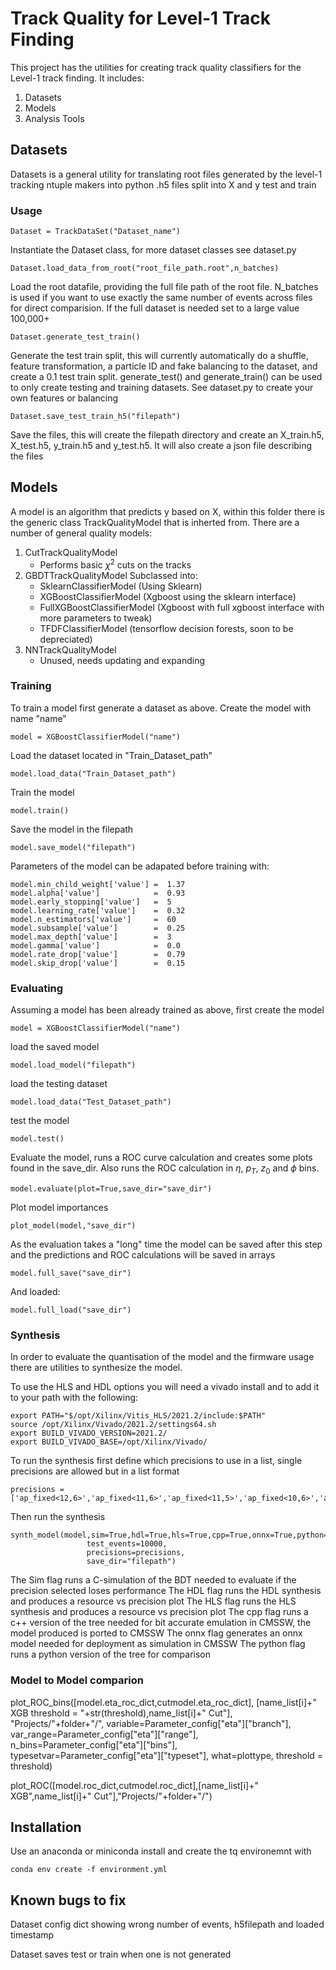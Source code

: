 
# Track Quality for Level-1 Track Finding

This project has the utilities for creating track quality classifiers for the Level-1 track finding. It includes:

1. Datasets
2. Models
3. Analysis Tools

## Datasets

Datasets is a general utility for translating root files generated by the level-1 tracking ntuple makers into python .h5 files split into X and y test and train

### Usage
```
Dataset = TrackDataSet("Dataset_name")
```

Instantiate the Dataset class, for more dataset classes see dataset.py

```
Dataset.load_data_from_root("root_file_path.root",n_batches)
```

Load the root datafile, providing the full file path of the root file. N_batches is used if you want to use exactly the same number of events across files for direct comparision. If the full dataset is needed set to a large value 100,000+

```
Dataset.generate_test_train()
```

Generate the test train split, this will currently automatically do a shuffle, feature transformation, a particle ID and fake balancing to the dataset, and create a 0.1 test train split. generate_test() and generate_train() can be used to only create testing and training datasets. See dataset.py to create your own features or balancing

```
Dataset.save_test_train_h5("filepath")
```

Save the files, this will create the filepath directory and create an X_train.h5, X_test.h5, y_train.h5 and y_test.h5. It will also create a json file describing the files

## Models

A model is an algorithm that predicts y based on X, within this folder there is the generic class TrackQualityModel that is inherted from. There are a number of general quality models:
1. CutTrackQualityModel
    - Performs basic $\chi^2$ cuts on the tracks
2. GBDTTrackQualityModel
    Subclassed into:
     - SklearnClassifierModel (Using Sklearn)
     - XGBoostClassifierModel (Xgboost using the sklearn interface)
     - FullXGBoostClassifierModel (Xgboost with full xgboost interface with more parameters to tweak)
     - TFDFClassifierModel (tensorflow decision forests, soon to be depreciated)
3. NNTrackQualityModel
    - Unused, needs updating and expanding

### Training

To train a model first generate a dataset as above.
Create the model with name "name"
```
model = XGBoostClassifierModel("name")
```
Load the dataset located in "Train_Dataset_path"
```
model.load_data("Train_Dataset_path")
```

Train the model
```
model.train()
```
Save the model in the filepath 
```
model.save_model("filepath")
```

Parameters of the model can be adapated before training with:

```
model.min_child_weight['value'] =  1.37
model.alpha['value']            =  0.93
model.early_stopping['value']   =  5
model.learning_rate['value']    =  0.32
model.n_estimators['value']     =  60
model.subsample['value']        =  0.25
model.max_depth['value']        =  3 
model.gamma['value']            =  0.0	
model.rate_drop['value']        =  0.79
model.skip_drop['value']        =  0.15
```

### Evaluating
Assuming a model has been already trained as above, first create the model
```
model = XGBoostClassifierModel("name")
```
load the saved model
```
model.load_model("filepath")
```
load the testing dataset
```
model.load_data("Test_Dataset_path")
```
test the model
```
model.test()
```
Evaluate the model, runs a ROC curve calculation and creates some plots found in the save_dir. Also runs the ROC calculation in $\eta$, $p_T$, $z_0$ and $\phi$ bins.
```
model.evaluate(plot=True,save_dir="save_dir")
```
Plot model importances
```
plot_model(model,"save_dir")
```
As the evaluation takes a "long" time the model can be saved after this step and the predictions and ROC calculations will be saved in arrays

```
model.full_save("save_dir")
```
And loaded:
```
model.full_load("save_dir")
```

### Synthesis

In order to evaluate the quantisation of the model and the firmware usage there are utilities to synthesize the model.

To use the HLS and HDL options you will need a vivado install and to add it to your path with the following:
```
export PATH="$/opt/Xilinx/Vitis_HLS/2021.2/include:$PATH"
source /opt/Xilinx/Vivado/2021.2/settings64.sh
export BUILD_VIVADO_VERSION=2021.2/
export BUILD_VIVADO_BASE=/opt/Xilinx/Vivado/
```


To run the synthesis first define which precisions to use in a list, single precisions are allowed but in a list format
```
precisions = ['ap_fixed<12,6>','ap_fixed<11,6>','ap_fixed<11,5>','ap_fixed<10,6>','ap_fixed<10,5>','ap_fixed<10,4>']
``` 
Then run the synthesis
```
synth_model(model,sim=True,hdl=True,hls=True,cpp=True,onnx=True,python=True,
                 test_events=10000,
                 precisions=precisions,
                 save_dir="filepath")
```

The Sim flag runs a C-simulation of the BDT needed to evaluate if the precision selected loses performance
The HDL flag runs the HDL synthesis and produces a resource vs precision plot
The HLS flag runs the HLS synthesis and produces a resource vs precision plot
The cpp flag runs a c++ version of the tree needed for bit accurate emulation in CMSSW, the model produced is ported to CMSSW
The onnx flag generates an onnx model needed for deployment as simulation in CMSSW
The python flag runs a python version of the tree for comparison


### Model to Model comparion

plot_ROC_bins([model.eta_roc_dict,cutmodel.eta_roc_dict],
                    [name_list[i]+" XGB threshold = "+str(threshold),name_list[i]+" Cut"],
                    "Projects/"+folder+"/",
                    variable=Parameter_config["eta"]["branch"],
                    var_range=Parameter_config["eta"]["range"],
                    n_bins=Parameter_config["eta"]["bins"],
                    typesetvar=Parameter_config["eta"]["typeset"],
                    what=plottype, threshold = threshold)

plot_ROC([model.roc_dict,cutmodel.roc_dict],[name_list[i]+" XGB",name_list[i]+" Cut"],"Projects/"+folder+"/")

## Installation

Use an anaconda or miniconda install and create the tq environemnt with 

```
conda env create -f environment.yml
```

## Known bugs to fix

Dataset config dict showing wrong number of events, h5filepath and loaded timestamp

Dataset saves test or train when one is not generated
